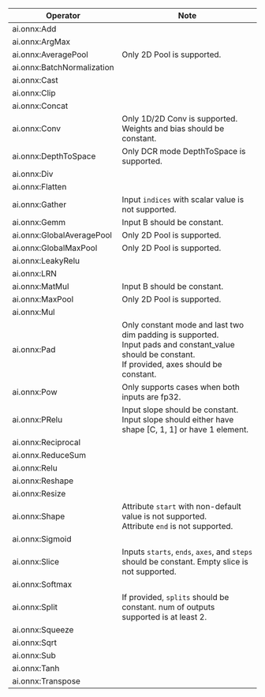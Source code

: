 <!--
Keep in sync with doco generated from /docs/execution-providers/CoreML-ExecutionProvider.md on the gh_pages branch
-->
|Operator|Note|
|--------|------|
|ai.onnx:Add||
|ai.onnx:ArgMax||
|ai.onnx:AveragePool|Only 2D Pool is supported.|
|ai.onnx:BatchNormalization||
|ai.onnx:Cast||
|ai.onnx:Clip||
|ai.onnx:Concat||
|ai.onnx:Conv|Only 1D/2D Conv is supported.<br/>Weights and bias should be constant.|
|ai.onnx:DepthToSpace|Only DCR mode DepthToSpace is supported.|
|ai.onnx:Div||
|ai.onnx:Flatten||
|ai.onnx:Gather|Input `indices` with scalar value is not supported.|
|ai.onnx:Gemm|Input B should be constant.|
|ai.onnx:GlobalAveragePool|Only 2D Pool is supported.|
|ai.onnx:GlobalMaxPool|Only 2D Pool is supported.|
|ai.onnx:LeakyRelu||
|ai.onnx:LRN||
|ai.onnx:MatMul|Input B should be constant.|
|ai.onnx:MaxPool|Only 2D Pool is supported.|
|ai.onnx:Mul||
|ai.onnx:Pad|Only constant mode and last two dim padding is supported.<br/>Input pads and constant_value should be constant.<br/>If provided, axes should be constant.|
|ai.onnx:Pow|Only supports cases when both inputs are fp32.|
|ai.onnx:PRelu|Input slope should be constant.<br/>Input slope should either have shape [C, 1, 1] or have 1 element.|
|ai.onnx:Reciprocal||
|ai.onnx.ReduceSum||
|ai.onnx:Relu||
|ai.onnx:Reshape||
|ai.onnx:Resize||
|ai.onnx:Shape|Attribute `start` with non-default value is not supported.<br/>Attribute `end` is not supported.|
|ai.onnx:Sigmoid||
|ai.onnx:Slice|Inputs `starts`, `ends`, `axes`, and `steps` should be constant. Empty slice is not supported.|
|ai.onnx:Softmax||
|ai.onnx:Split|If provided, `splits` should be constant. num of outputs supported is at least 2.|
|ai.onnx:Squeeze||
|ai.onnx:Sqrt||
|ai.onnx:Sub||
|ai.onnx:Tanh||
|ai.onnx:Transpose||
